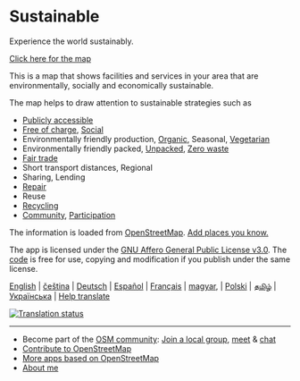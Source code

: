# Sustainable

Experience the world sustainably.

[Click here for the map](https://sustainable.zottelig.ch)

This is a map that shows facilities and services in your area that are environmentally, socially and economically sustainable.

The map helps to draw attention to sustainable strategies such as

- <i class="fas fa-universal-access"></i> [Publicly accessible](https://wiki.openstreetmap.org/wiki/Key:access)
- <i class="fas fa-heart"></i> [Free of charge](https://wiki.openstreetmap.org/wiki/Key:fee), [Social](https://wiki.openstreetmap.org/wiki/Key:social_facility)
- Environmentally friendly production, <i class="fas fa-seedling"></i> [Organic](https://wiki.openstreetmap.org/wiki/Key:organic), Seasonal, <i class="fas fa-cheese"></i> <i class="fas fa-carrot"></i> [Vegetarian](https://wiki.openstreetmap.org/wiki/Key:diet)
- <i class="fas fa-hands"></i> Environmentally friendly packed, [Unpacked](https://wiki.openstreetmap.org/wiki/Key:bulk_purchase), [Zero waste](https://wiki.openstreetmap.org/wiki/Key:zero_waste)
- <i class="fas fa-handshake"></i> [Fair trade](https://wiki.openstreetmap.org/wiki/Key:fair_trade)
- <i class="fas fa-map-marker-alt"></i> Short transport distances, Regional
- <i class="fas fa-redo-alt"></i> Sharing, Lending
- <i class="fas fa-tools"></i> [Repair](https://wiki.openstreetmap.org/wiki/Key:repair)
- <i class="fas fa-exchange-alt"></i> Reuse
- <i class="fas fa-recycle"></i> [Recycling](https://wiki.openstreetmap.org/wiki/Tag:amenity%3Drecycling)
- [Community](https://wiki.openstreetmap.org/wiki/Tag:amenity%3Dcommunity_centre), [Participation](https://wiki.openstreetmap.org/wiki/Key:operator:type)

The information is loaded from [OpenStreetMap](https://www.openstreetmap.org). [Add places you know.](https://openstreetmap.org/edit)

The app is licensed under the [GNU Affero General Public License v3.0](https://github.com/ToastHawaii/sustainable-map/blob/main/LICENSE). The [code](https://github.com/ToastHawaii/sustainable-map) is free for use, copying and modification if you publish under the same license.

[English](https://sustainable.zottelig.ch/?lang=en) | [čeština](https://sustainable.zottelig.ch/?lang=cs) | [Deutsch](https://sustainable.zottelig.ch/?lang=de) | [Español](https://sustainable.zottelig.ch/?lang=es) | [Français](https://sustainable.zottelig.ch/?lang=fr) | [magyar](https://sustainable.zottelig.ch/?lang=hu), | [Polski](https://sustainable.zottelig.ch/?lang=pl) | [தமிழ்](https://sustainable.zottelig.ch/?lang=ta) | [Українська](https://sustainable.zottelig.ch/?lang=uk) | <!-- [中文（繁體）](https://sustainable.zottelig.ch/?lang=zh_Hant) |--> [Help translate](https://hosted.weblate.org/engage/sustainable-map/)

<a href="https://hosted.weblate.org/engage/sustainable-map/">
<img src="https://hosted.weblate.org/widget/sustainable-map/svg-badge.svg" alt="Translation status" />
</a>

---

- Become part of the [OSM community](https://resultmaps.neis-one.org/oooc?layers=B&zoom=5&lat=47.6215&lon=7.5816&contributors=TTTTTT): [Join a local group](https://usergroups.openstreetmap.de/), [meet](https://osmcal.org/) & [chat](https://community.osm.be/)
- [Contribute to OpenStreetMap](https://wiki.openstreetmap.org/wiki/How_to_contribute)
- [More apps based on OpenStreetMap](https://osm-apps.org/)
- [About me](https://wiki.openstreetmap.org/wiki/User:ToastHawaii)
